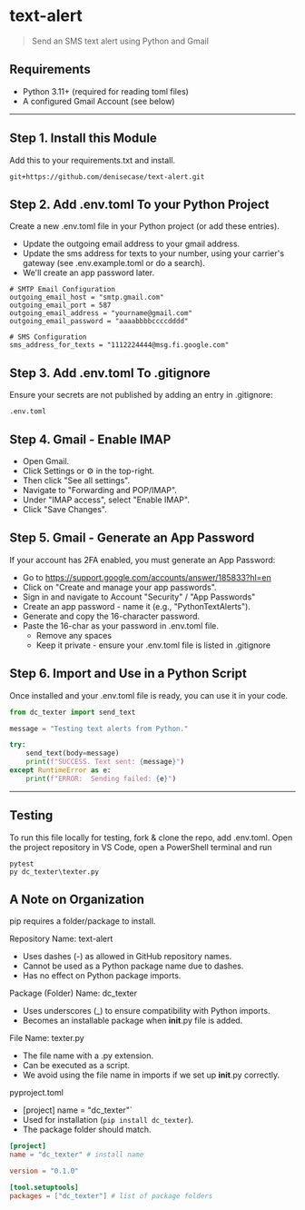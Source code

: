 # text-alert

> Send an SMS text alert using Python and Gmail

## Requirements

- Python 3.11+ (required for reading toml files)
- A configured Gmail Account (see below)
---

## Step 1. Install this Module

Add this to your requirements.txt and install. 

```
git+https://github.com/denisecase/text-alert.git
```

## Step 2. Add .env.toml To your Python Project

Create a new .env.toml file in your Python project (or add these entries).
- Update the outgoing email address to your gmail address.
- Update the sms address for texts to your number, using your carrier's gateway (see .env.example.toml or do a search).
- We'll create an app password later.  

```
# SMTP Email Configuration
outgoing_email_host = "smtp.gmail.com"
outgoing_email_port = 587
outgoing_email_address = "yourname@gmail.com"
outgoing_email_password = "aaaabbbbccccdddd"

# SMS Configuration
sms_address_for_texts = "1112224444@msg.fi.google.com"
```

## Step 3. Add .env.toml To .gitignore

Ensure your secrets are not published by adding an entry in .gitignore:

```
.env.toml
```

## Step 4. Gmail - Enable IMAP

 - Open Gmail.
 - Click Settings or ⚙️ in the top-right.
 - Then click "See all settings".
 - Navigate to "Forwarding and POP/IMAP".
 - Under "IMAP access", select "Enable IMAP".
-  Click "Save Changes".

## Step 5. Gmail - Generate an App Password

If your account has 2FA enabled, you must generate an App Password:
- Go to <https://support.google.com/accounts/answer/185833?hl=en> 
- Click on "Create and manage your app passwords".
- Sign in and navigate to Account "Security" / "App Passwords"
- Create an app password - name it (e.g., "PythonTextAlerts"). 
- Generate and copy the 16-character password.
- Paste the 16-char as your password in .env.toml file. 
  - Remove any spaces
  - Keep it private - ensure your .env.toml file is listed in .gitignore

## Step 6. Import and Use in a Python Script

Once installed and your .env.toml file is ready, you can use it in your code. 

```python
from dc_texter import send_text

message = "Testing text alerts from Python."

try:
    send_text(body=message)
    print(f"SUCCESS. Text sent: {message}")
except RuntimeError as e:
    print(f"ERROR:  Sending failed: {e}")
```
---

## Testing

To run this file locally for testing, fork & clone the repo, add .env.toml. 
Open the project repository in VS Code, open a PowerShell terminal and run 

```
pytest
py dc_texter\texter.py
```

## A Note on Organization

pip requires a folder/package to install. 

Repository Name: text-alert
  - Uses dashes (-) as allowed in GitHub repository names.
  - Cannot be used as a Python package name due to dashes.
  - Has no effect on Python package imports.

Package (Folder) Name: dc_texter
  - Uses underscores (_) to ensure compatibility with Python imports.
  - Becomes an installable package when  __init__.py file is added.

File Name: texter.py
  - The file name with a .py extension.
  - Can be executed as a script. 
  - We avoid using the file name in imports if we set up __init__.py correctly. 

pyproject.toml
  - [project] name = "dc_texter"`
  - Used for installation (`pip install dc_texter`).
  - The package folder should match.

```toml
[project]
name = "dc_texter" # install name

version = "0.1.0"

[tool.setuptools]
packages = ["dc_texter"] # list of package folders
```